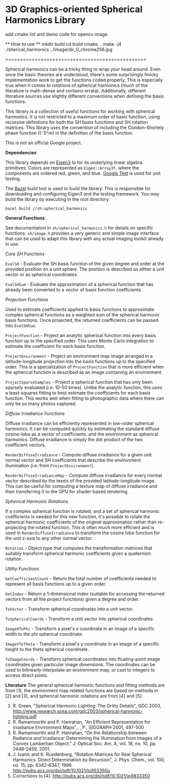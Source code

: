 3D Graphics-oriented Spherical Harmonics Library
================================================

add cmake list and demo code for opencv image.

** How to use **
mkdir build
cd build
cmake ..
make -j4
./sherical_harmonics ../image/dir_0_chrome256.jpg

================================================

Spherical harmonics can be a tricky thing to wrap your head around.
Even once the basic theories are understood, there's some surprisingly
finicky implementation work to get the functions coded properly.
This is especially true when it comes to rotations of spherical harmonics
(much of the literature is math-dense and contains errata).
Additionally, different literature sources use slightly different
conventions when defining the basis functions.

This library is a collection of useful functions for working with
spherical harmonics. It is not restricted to a maximum order of basis
function, using recursive definitions for both the SH basis functions
and SH rotation matrices. This library uses the convention of 
including the Condon-Shortely phase function ((-1)^m) in the definition of 
the basis function.

This is not an official Google project.

**Dependencies**

This library depends on [Eigen3](http://eigen.tuxfamily.org) to for its
underlying linear algebra primitives. Colors are represented as 
`Eigen::Array3f`, where the components are ordered red, green, and blue.
[Google Test](https://code.google.com/p/googletest) is used for unit 
testing.

The [Bazel](http://bazel.io) build tool is used to build the library.
This is responsible for downloading and configuring Eigen3 and the
testing framework. You may build the library by executing in the root directory:

    bazel build //sh:spherical_harmonics

**General Functions**

See documentation in `sh/spherical_harmonics.h` for details on specific
functions. `sh/image.h` provides a very generic and simple image interface
that can be used to adapt this library with any actual imaging toolkit
already in use.

*Core SH Functions*

`EvalSH` - Evaluate the SH basis function of the given degree and order
at the provided position on a unit sphere. The position is described as
either a unit vector or as spherical coordinates.

`EvalSHSum` - Evaluate the approximation of a spherical function that
has already been converted to a vector of basis function coefficients.

*Projection Functions*

Used to estimate coefficients applied to basis functions to approximate
complex spherical functions as a weighted sum of the spherical harmonic
basis functions. Once projected, the returned coefficients can be
passed into `EvalSHSum`.

`ProjectFunction` - Project an analytic spherical function into every
basis function up to the specified order. This uses Monte Carlo 
integration to estimate the coefficient for each basis function.

`ProjectEnvironment` - Project an environment map image arranged in
a latitude-longitude projection into the basis functions up to the
specified order. This is a specialization of `ProjectFunction` that
is more efficient when the spherical function is described as an
image containing an environment.

`ProjectSparseSamples` - Project a spherical function that has only 
been sparsely evaluated (i.e. 10-50 times). Unlike the analytic 
function, this uses a least-squares fitting to best estimate the
coefficients for each basis function. This works well when fitting
to photographic data where there can only be so many photos captured.

*Diffuse Irradiance Functions*

Diffuse irradiance can be efficiently represented in low-order
spherical harmonics. It can be computed quickly by estimating
the standard diffuse cosine-lobe as a vector of coefficients,
and the environment as spherical harmonics. Diffuse irradiance
is simply the dot product of the two coefficient vectors.

`RenderDiffuseIrradiance` - Compute diffuse irradiance for a given
unit normal vector and SH coefficients that describe the environment
illumination (i.e. from `ProjectEnvironment`).

`RenderDiffuseIrradianceMap` - Compute diffuse irradiance for every
normal vector described by the texels of the provided latitude-longitude
image. This can be useful for computing a texture map of diffuse
irradiance and then transferring it to the GPU for shader-based rendering.

*Spherical Harmonic Rotations*

If a complex spherical function is rotated, and a set of spherical
harmonic coefficients is needed for this new function, it's possible
to rotate the spherical harmonic coefficients of the original approximation
rather than re-projecting the rotated function. This is often much more
efficient and is used in `RenderDiffuseIrradiance` to transform the cosine
lobe function for the unit z-axis to any other normal vector.

`Rotation` - Object type that computes the transformation matrices that
suitably transform spherical harmonic coefficients given a quaternion
rotation.

*Utility Functions*

`GetCoefficientCount` - Return the total number of coefficients needed to
represent all basis functions up to a given order.

`GetIndex` - Return a 1-dimensional index (suitable for accessing the returned
vectors from all the project functions) given a degree and order.

`ToVector` - Transform spherical coordinates into a unit vector.

`ToSphericalCoords` - Transform a unit vector into spherical coordinates.

`ImageXToPhi` - Transform a pixel's x coordinate in an image of a specific width
to the phi spherical coordinate.

`ImageYToTheta` - Transform a pixel's y coordinate in an image of a specific height
to the theta spherical coordinate.

`ToImageCoords` - Transform spherical coordinates into floating-point image coordinates
given particular image dimensions. The coordinates can be used to bilinearly 
interpolate an environment map, or cast to integers to access direct pixels.

**Literature**
The general spherical harmonic functions and fitting methods are from [1], the
environment map related functions are based on methods in [2] and [3], and 
spherical harmonic rotations are from [4] and [5]:

1. R. Green, "Spherical Harmonic Lighting: The Gritty Details", GDC 2003,
   http://www.research.scea.com/gdc2003/spherical-harmonic-lighting.pdf
2. R. Ramamoorthi and P. Hanrahan, "An Efficient Representation for
   Irradiance Environment Maps",. , P., SIGGRAPH 2001, 497-500
3. R. Ramamoorthi and P. Hanrahan, “On the Relationship between Radiance and
   Irradiance: Determining the Illumination from Images of a Convex
   Lambertian Object,” J. Optical Soc. Am. A, vol. 18, no. 10, pp. 2448-2459,
   2001.
4. J. Ivanic and K. Ruedenberg, "Rotation Matrices for Real Spherical
   Harmonics. Direct Determination by Recursion", J. Phys. Chem., vol. 100,
   no. 15, pp. 6342-6347, 1996. http://pubs.acs.org/doi/pdf/10.1021/jp953350u
5. Corrections to [4]: http://pubs.acs.org/doi/pdf/10.1021/jp9833350

